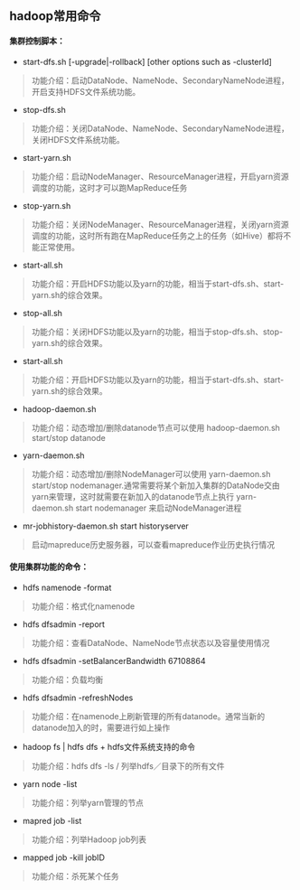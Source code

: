 ## hadoop常用命令
#### 集群控制脚本：

* 	start-dfs.sh	[-upgrade|-rollback] [other options such as -clusterId]
>  功能介绍：启动DataNode、NameNode、SecondaryNameNode进程，开启支持HDFS文件系统功能。

*  stop-dfs.sh 
>	功能介绍：关闭DataNode、NameNode、SecondaryNameNode进程，关闭HDFS文件系统功能。

* start-yarn.sh 
> 功能介绍：启动NodeManager、ResourceManager进程，开启yarn资源调度的功能，这时才可以跑MapReduce任务

* stop-yarn.sh
> 功能介绍：关闭NodeManager、ResourceManager进程，关闭yarn资源调度的功能，这时所有跑在MapReduce任务之上的任务（如Hive）都将不能正常使用。

* start-all.sh
> 功能介绍：开启HDFS功能以及yarn的功能，相当于start-dfs.sh、start-yarn.sh的综合效果。

* stop-all.sh
> 功能介绍：关闭HDFS功能以及yarn的功能，相当于stop-dfs.sh、stop-yarn.sh的综合效果。

* start-all.sh
> 功能介绍：开启HDFS功能以及yarn的功能，相当于start-dfs.sh、start-yarn.sh的综合效果。

* hadoop-daemon.sh
> 功能介绍：动态增加/删除datanode节点可以使用 hadoop-daemon.sh start/stop datanode 


* yarn-daemon.sh
> 功能介绍：动态增加/删除NodeManager可以使用 yarn-daemon.sh start/stop nodemanager.通常需要将某个新加入集群的DataNode交由yarn来管理，这时就需要在新加入的datanode节点上执行 yarn-daemon.sh start nodemanager 来启动NodeManager进程

* mr-jobhistory-daemon.sh  start historyserver
> 启动mapreduce历史服务器，可以查看mapreduce作业历史执行情况

#### 使用集群功能的命令：

* hdfs namenode -format
> 功能介绍：格式化namenode

* hdfs dfsadmin -report
> 功能介绍：查看DataNode、NameNode节点状态以及容量使用情况

* hdfs dfsadmin -setBalancerBandwidth 67108864
> 功能介绍：负载均衡

* hdfs dfsadmin -refreshNodes
> 功能介绍：在namenode上刷新管理的所有datanode。通常当新的datanode加入的时，需要进行如上操作

* hadoop fs | hdfs dfs + hdfs文件系统支持的命令
> 功能介绍：hdfs dfs -ls / 列举hdfs／目录下的所有文件

* yarn node -list
> 功能介绍：列举yarn管理的节点

* mapred job -list 
> 功能介绍：列举Hadoop job列表

* mapped job -kill jobID
> 功能介绍：杀死某个任务